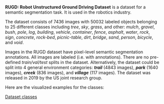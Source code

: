 **RUGD: Robot Unstructured Ground Driving Dataset** is a dataset for a semantic segmentation task. It is used in the robotics industry. 

The dataset consists of 7436 images with 50032 labeled objects belonging to 25 different classes including *tree*, *sky*, *grass*, and other: *mulch*, *gravel*, *bush*, *pole*, *log*, *building*, *vehicle*, *container*, *fence*, *asphalt*, *water*, *rock*, *sign*, *concrete*, *rock-bed*, *picnic-table*, *dirt*, *bridge*, *sand*, *person*, *bicycle*, and *void*.

Images in the RUGD dataset have pixel-level semantic segmentation annotations. All images are labeled (i.e. with annotations). There are no pre-defined <i>train/val/test</i> splits in the dataset. Alternatively, the dataset could be split into 4 general environment categories: ***trail*** (4843 images), ***park*** (1640 images), ***creek*** (836 images), and ***village*** (117 images). The dataset was released in 2019 by the US joint research group.

Here are the visualized examples for the classes:

[Dataset classes](https://github.com/dataset-ninja/rugd/raw/main/visualizations/classes_preview.webm)

